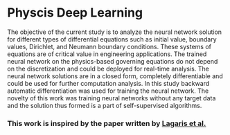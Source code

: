 # Physcis Deep Learning
The objective of the current study is to analyze the neural network solution for different types of differential equations such as initial value, boundary values, Dirichlet, and Neumann boundary conditions.  These systems of equations are of critical value in engineering applications. The trained neural network on the physics-based governing equations do not depend on the discretization and could be deployed for real-time analysis. The neural network solutions are in a closed form, completely differentiable and could be used for further computation analysis. In this study backward automatic differentiation was used for training the neural network. The novelty of this work was training neural networks without any target data and the solution thus formed is a part of self-supervised algorithms. 

### This work is inspired by the paper written by [Lagaris et al.](https://arxiv.org/abs/physics/9705023)
